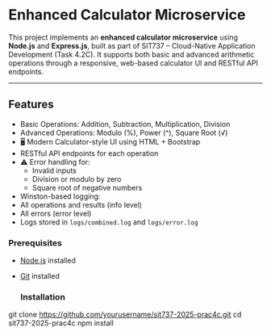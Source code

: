 #  Enhanced Calculator Microservice

This project implements an **enhanced calculator microservice** using **Node.js** and **Express.js**, built as part of SIT737 – Cloud-Native Application Development (Task 4.2C). It supports both basic and advanced arithmetic operations through a responsive, web-based calculator UI and RESTful API endpoints.

---

##  Features

-  Basic Operations: Addition, Subtraction, Multiplication, Division
-  Advanced Operations: Modulo (%), Power (^), Square Root (√)
- 🖥 Modern Calculator-style UI using HTML + Bootstrap
-  RESTful API endpoints for each operation
- ⚠ Error handling for:
  - Invalid inputs
  - Division or modulo by zero
  - Square root of negative numbers
-  Winston-based logging:
  - All operations and results (info level)
  - All errors (error level)
  - Logs stored in `logs/combined.log` and `logs/error.log`

### Prerequisites
- [Node.js](https://nodejs.org/en/) installed
- [Git](https://git-scm.com/) installed

  ### Installation
git clone https://github.com/yourusername/sit737-2025-prac4c.git
cd sit737-2025-prac4c
npm install

